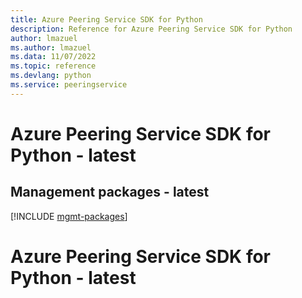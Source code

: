 ```yaml
---
title: Azure Peering Service SDK for Python
description: Reference for Azure Peering Service SDK for Python
author: lmazuel
ms.author: lmazuel
ms.data: 11/07/2022
ms.topic: reference
ms.devlang: python
ms.service: peeringservice
---
```

# Azure Peering Service SDK for Python - latest

## Management packages - latest
[!INCLUDE [mgmt-packages](peering-service-mgmt-index.md)]
# Azure Peering Service SDK for Python - latest